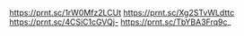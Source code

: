 https://prnt.sc/1rW0Mfz2LCUt
https://prnt.sc/Xg2STvWLdttc
https://prnt.sc/4CSiC1cGVQj-
https://prnt.sc/TbYBA3Frq9c_
